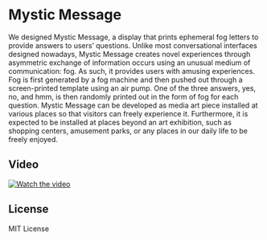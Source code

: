 # Mystic Message
We designed Mystic Message, a display that prints ephemeral fog letters to provide answers to users’ questions. Unlike most conversational interfaces designed nowadays, Mystic Message creates novel experiences through asymmetric exchange of information occurs using an unusual medium of communication: fog. As such, it provides users with amusing experiences. Fog is first generated by a fog machine and then pushed out through a screen-printed template using an air pump. One of the three answers, yes, no, and hmm, is then randomly printed out in the form of fog for each question. Mystic Message can be developed as media art piece installed at various places so that visitors can freely experience it. Furthermore, it is expected to be installed at places beyond an art exhibition, such as shopping centers, amusement parks, or any places in our daily life to be freely enjoyed.

## Video
[![Watch the video](https://drive.google.com/uc?export=view&id=1aI0_xfd7e9zU-rR7Q2e-wqUNFNeqvFJl)](https://youtu.be/wjaBWHQqlsI)

## License
MIT License
